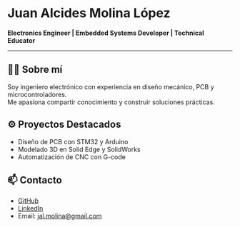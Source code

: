 # Juan Alcides Molina López
**Electronics Engineer | Embedded Systems Developer | Technical Educator**

---

## 👨‍💻 Sobre mí
Soy ingeniero electrónico con experiencia en diseño mecánico, PCB y microcontroladores.  
Me apasiona compartir conocimiento y construir soluciones prácticas.

## ⚙️ Proyectos Destacados
- Diseño de PCB con STM32 y Arduino
- Modelado 3D en Solid Edge y SolidWorks
- Automatización de CNC con G-code

## 📫 Contacto
- [GitHub](https://github.com/jalmolina)
- [LinkedIn](https://linkedin.com/in/TU-LINK)
- Email: [jal.molina@gmail.com](mailto:jal.molina@gmail.com)